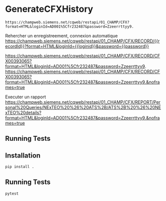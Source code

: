 # GenerateCFXHistory

```URI Rest:
https://champweb.siemens.net/cqweb/restapi/01_CHAMP/CFX?format=HTML&loginId=AD001%5Cfr232487&password=Zzeerrttyy9.
```

Rehercher un enregistreement, connexion automatique
https://champweb.siemens.net/cqweb/restapi/01_CHAMP/CFX/RECORD/{{recordId}}?format=HTML&loginId={{loginid}}&password={{password}}

https://champweb.siemens.net/cqweb/restapi/01_CHAMP/CFX/RECORD/CFX00393065?format=HTML&loginId=AD001%5Cfr232487&password=Zzeerrttyy9.
https://champweb.siemens.net/cqweb/restapi/01_CHAMP/CFX/RECORD/CFX00393065?format=HTML&loginId=AD001%5Cfr232487&password=Zzeerrttyy9.&noframes=true

Executer un rapport
https://champweb.siemens.net/cqweb/restapi/01_CHAMP/CFX/REPORT/Personal%20Queries/NExTEO%20%26%20ATS%2B/ATS%2B%20%26%20NExTEO%20details?format=HTML&loginId=AD001%5Cfr232487&password=Zzeerrttyy9.&noframes=true

## Running Tests


## Installation

```sh
pip install .
```

## Running Tests

```sh
pytest
```

